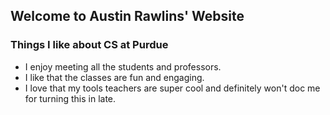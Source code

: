 ## Welcome to Austin Rawlins' Website

### Things I like about CS at Purdue

- I enjoy meeting all the students and professors.
- I like that the classes are fun and engaging.
- I love that my tools teachers are super cool and definitely won't doc me for turning this in late.
